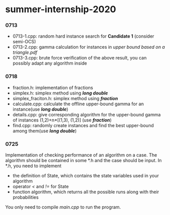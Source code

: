 # summer-internship-2020

### 0713
+ 0713-1.cpp: random hard instance search for **Candidate 1** (consider semi-OCS)
+ 0713-2.cpp: gamma calculation for instances in *upper bound based on a triangle.pdf*
+ 0713-3.cpp: brute force verification of the above result, you can possibly adapt any algorithm inside

### 0718
+ fraction.h: implementation of fractions
+ simplex.h: simplex method using ***long double***
+ simplex_fraciton.h: simplex method using ***fraction***
+ calculate.cpp: calculate the offline upper-bound gamma for an instance(use ***long double***)
+ details.cpp: give corresponding algorithm for the upper-bound gamma of instances (1,2)+n*[(1,3), (1,2)] (use ***fraction***)
+ find.cpp: randomly create instances and find the best upper-bound among them(use ***long double***)

### 0725
Implementation of checking performance of an algorithm on a case. The algorithm should be contained in some \*.h and the case should be input. In \*.h, you need to implement
+ the definition of State, which contains the state variables used in your algorithm
+ operator *<* and *!=* for State
+ function algorithm, which returns all the possible runs along with their probabilities

You only need to compile *main.cpp* to run the program.
